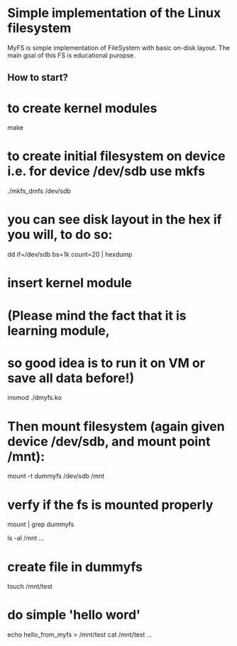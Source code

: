 # Simple implementation of the Linux filesystem
MyFS is simple implementation of FileSystem with basic on-disk layout.
The main goal of this FS is educational puropse.


## How to start?
# to create kernel modules
make

# to create initial filesystem on device i.e. for device /dev/sdb use mkfs
./mkfs_dmfs /dev/sdb

# you can see disk layout in the hex if you will, to do so:
dd if=/dev/sdb bs=1k count=20 | hexdump

# insert kernel module
# (Please mind the fact that it is learning module,
# so good idea is to run it on VM or save all data before!)
insmod ./dmyfs.ko

# Then mount filesystem (again given device /dev/sdb, and mount point /mnt):
mount -t dummyfs /dev/sdb /mnt

# verfy if the fs is mounted properly
mount | grep dummyfs

ls -al /mnt
...

# create file in dummyfs
touch /mnt/test

# do simple 'hello word'
echo hello_from_myfs > /mnt/test
cat /mnt/test
...
```
